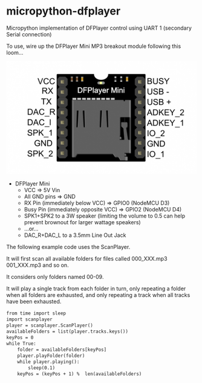 # micropython-dfplayer

Micropython implementation of DFPlayer control using UART 1 (secondary Serial connection)

To use, wire up the DFPlayer Mini MP3 breakout module following this loom...

![alt text](550px-Miniplayer_pin_map.png)

* DFPlayer Mini
    * VCC           => 5V Vin
    * All GND pins  => GND
    * RX Pin (immediately below VCC)      => GPIO0 (NodeMCU D3)
    * Busy Pin (immediately opposite VCC) => GPIO2 (NodeMCU D4)
    * SPK1+SPK2 to a 3W speaker (limiting the volume to 0.5 can help prevent brownout for larger wattage speakers)
    * ...or...
    * DAC_R+DAC_L to a 3.5mm Line Out Jack

The following example code uses the ScanPlayer. 

It will first scan all available folders for files called 000_XXX.mp3 001_XXX.mp3 and so on.

It considers only folders named 00-09.

It will play a single track from each folder in turn, only repeating a folder 
when all folders are exhausted, and only repeating a track when all tracks have been exhausted. 

```
from time import sleep
import scanplayer
player = scanplayer.ScanPlayer()
availableFolders = list(player.tracks.keys())
keyPos = 0
while True:
    folder = availableFolders[keyPos]
    player.playFolder(folder)
    while player.playing():
        sleep(0.1)
    keyPos = (keyPos + 1) %  len(availableFolders)
```


